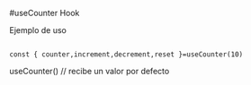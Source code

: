 #useCounter Hook

Ejemplo de uso

```

const { counter,increment,decrement,reset }=useCounter(10)

```

useCounter() // recibe un valor por defecto

